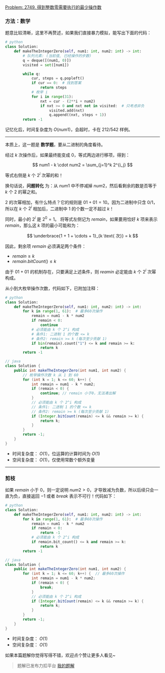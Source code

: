 [Problem: 2749. 得到整数零需要执行的最少操作数](https://leetcode.cn/problems/minimum-operations-to-make-the-integer-zero/description/)

### 方法：数学

题意比较清晰，这里不再赘述，如果我们直接暴力模拟，能写出下面的代码：

```Python
# python
class Solution:
    def makeTheIntegerZero(self, num1: int, num2: int) -> int:
        # 队列元素: (当前值, 已经操作的步数)
        q = deque([(num1, 0)])
        visited = set([num1])

        while q:
            cur, steps = q.popleft()
            if cur == 0:  # 找到答案
                return steps
            # 枚举 i
            for i in range(31):
                nxt = cur - (2**i + num2)
                if nxt >= 0 and nxt not in visited:  # 只考虑非负
                    visited.add(nxt)
                    q.append((nxt, steps + 1))
        return -1
```

记忆化后，时间复杂度为 $O(num1)$，会超时，卡在 $212/542$ 样例。

---

本质上，这一题是 **数学题**，要从二进制的角度看待。

经过 $k$ 次操作后，如果最终能变成 $0$，等式两边进行移项，得到：

$$
num1 - k \cdot num2 = \sum_{j=1}^k 2^{i_j}
$$

等式右侧是 $k$ 个 $2^i$ 次幂的和！

换句话说，**问题转化** 为：从 $num1$ 中不停减掉 $num2$，然后看剩余的数是否等于 $k$ 个 $2$ 的幂之和。

$2$ 的次幂相加，有什么特点？它的规则是 $01+01=10$。因为二进制中只含 $0/1$，所以在 $k$ 个 $2^i$ 相加后，二进制中 $1$ 的个数一定不超过 $k$！

同时，最小的 $2^i$ 是 $2^0 = 1$。  将等式左侧记为 $remain$，如果要用恰好 $k$ 项来表示 $remain$，那么这 $k$ 项的最小可能和为：

$$
\underbrace{1 + 1 + \cdots + 1}_{k \text{ 次}} = k
$$

因此，剩余项 $remain$ 必须满足两个条件：

- $remain \geq k$
- $remain.bitCount() \leq k$

由于 $01+01$ 的机制存在，只要满足上述条件，则 $reamin$ 必定能由 $k$ 个 $2^i$ 次幂构成。

从小到大枚举操作次数，代码如下，已附加注释：

```Python
# python
class Solution:
    def makeTheIntegerZero(self, num1: int, num2: int) -> int:
        for k in range(1, 61):  # 最多60次操作
            remain = num1 - k * num2
            if remain < 0:
                continue
            # 必须能由 k 个 2^i 构成
            # 条件1: 二进制 1 的个数 <= k
            # 条件2: remain >= k (每次至少贡献 1)
            if bin(remain).count("1") <= k and remain >= k:
                return k
        return -1
```

```Java
// java
class Solution {
    public int makeTheIntegerZero(int num1, int num2) {
        // 枚举操作次数 k 从 1 到 60
        for (int k = 1; k <= 60; k++) {
            int remain = num1 - k * num2;
            if (remain < 0) {
                continue; // remain 小于0，无法凑出解
            }
            // 必须能由 k 个 2^i 构成
            // 条件1: 二进制 1 的个数 <= k
            // 条件2: remain >= k (每次至少贡献 1)
            if (Integer.bitCount(remain) <= k && remain >= k) {
                return k;
            }
        }
        return -1;
    }
}
```

- 时间复杂度： $O(1)$，位运算的计算时间为 $O(1)$
- 空间复杂度： $O(1)$，仅使用常数个额外变量

---

### 剪枝

如果 $remain$ 小于 $0$，则一定说明 $num2>0$，才导致减为负数，所以后续只会一直为负，直接返回 $-1$ 或者 $break$ 表示不可行！代码如下：

```Python
# python
class Solution:
    def makeTheIntegerZero(self, num1: int, num2: int) -> int:
        for k in range(1, 61):  # 最多60次操作
            remain = num1 - k * num2
            if remain < 0:
                return -1
            # 必须能由 k 个 2^i 构成
            if remain.bit_count() <= k and remain >= k:
                return k
        return -1
```

```Java
// java
class Solution {
    public int makeTheIntegerZero(int num1, int num2) {
        for (int k = 1; k <= 60; k++) {  // 最多60次操作
            int remain = num1 - k * num2;
            if (remain < 0) {
                break;
            }
            // 必须能由 k 个 2^i 构成
            if (Integer.bitCount(remain) <= k && remain >= k) {
                return k;
            }
        }
        return -1;
    }
}
```

- 时间复杂度： $O(1)$
- 空间复杂度： $O(1)$

如果本篇题解你觉得写得不错，欢迎点个赞让更多人看见~

> 题解已发布力扣平台 [我的题解](https://leetcode.cn/problems/minimum-operations-to-make-the-integer-zero/solutions/3772826/shu-xue-wen-ti-zhuan-hua-bao-li-ci-mi-zh-t1rx/)

